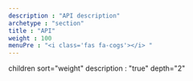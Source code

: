 ```yaml
---
description : "API description"
archetype : "section"
title : "API"
weight : 100
menuPre : "<i class='fas fa-cogs'></i> "
---
```


 children sort="weight" description : "true" depth="2"